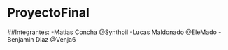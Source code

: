 # ProyectoFinal
##Integrantes:
-Matias Concha @Synthoil
-Lucas Maldonado @EleMado
-Benjamin Diaz @Venja6
